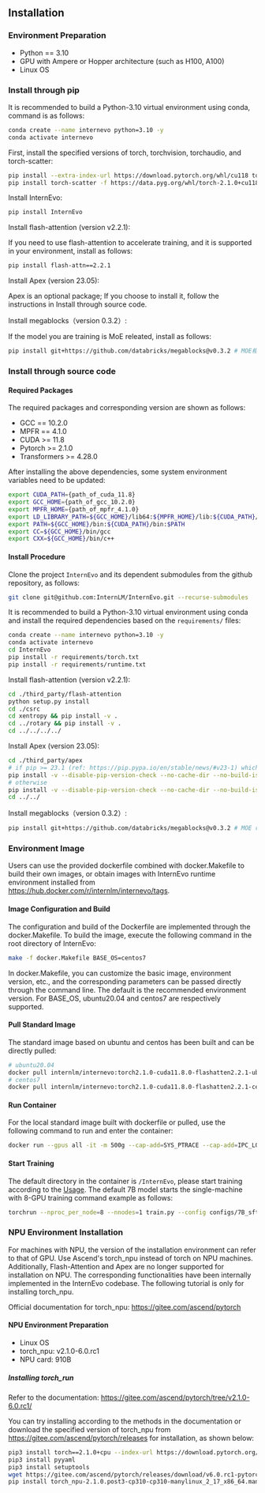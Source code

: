 ## Installation
### Environment Preparation
- Python == 3.10
- GPU with Ampere or Hopper architecture (such as H100, A100)
- Linux OS

### Install through pip
It is recommended to build a Python-3.10 virtual environment using conda, command is as follows:
```bash
conda create --name internevo python=3.10 -y
conda activate internevo
```

First, install the specified versions of torch, torchvision, torchaudio, and torch-scatter:
```bash
pip install --extra-index-url https://download.pytorch.org/whl/cu118 torch==2.1.0+cu118 torchvision==0.16.0+cu118 torchaudio==2.1.0+cu118
pip install torch-scatter -f https://data.pyg.org/whl/torch-2.1.0+cu118.html
```

Install InternEvo:
```bash
pip install InternEvo
```

Install flash-attention (version v2.2.1):

If you need to use flash-attention to accelerate training, and it is supported in your environment, install as follows:
```bash
pip install flash-attn==2.2.1
```

Install Apex (version 23.05):

Apex is an optional package; If you choose to install it, follow the instructions in Install through source code.

Install megablocks（version 0.3.2）:

If the model you are training is MoE releated, install as follows:
```bash
pip install git+https://github.com/databricks/megablocks@v0.3.2 # MOE相关
```

### Install through source code
#### Required Packages
The required packages and corresponding version are shown as follows:
- GCC == 10.2.0
- MPFR == 4.1.0
- CUDA >= 11.8
- Pytorch >= 2.1.0
- Transformers >= 4.28.0

After installing the above dependencies, some system environment variables need to be updated:
```bash
export CUDA_PATH={path_of_cuda_11.8}
export GCC_HOME={path_of_gcc_10.2.0}
export MPFR_HOME={path_of_mpfr_4.1.0}
export LD_LIBRARY_PATH=${GCC_HOME}/lib64:${MPFR_HOME}/lib:${CUDA_PATH}/lib64:$LD_LIBRARY_PATH
export PATH=${GCC_HOME}/bin:${CUDA_PATH}/bin:$PATH
export CC=${GCC_HOME}/bin/gcc
export CXX=${GCC_HOME}/bin/c++
```

#### Install Procedure
Clone the project `InternEvo` and its dependent submodules from the github repository, as follows:
```bash
git clone git@github.com:InternLM/InternEvo.git --recurse-submodules
```

It is recommended to build a Python-3.10 virtual environment using conda and install the required dependencies based on the `requirements/` files:
```bash
conda create --name internevo python=3.10 -y
conda activate internevo
cd InternEvo
pip install -r requirements/torch.txt
pip install -r requirements/runtime.txt
```

Install flash-attention (version v2.2.1):
```bash
cd ./third_party/flash-attention
python setup.py install
cd ./csrc
cd xentropy && pip install -v .
cd ../rotary && pip install -v .
cd ../../../../
```

Install Apex (version 23.05):
```bash
cd ./third_party/apex
# if pip >= 23.1 (ref: https://pip.pypa.io/en/stable/news/#v23-1) which supports multiple `--config-settings` with the same key...
pip install -v --disable-pip-version-check --no-cache-dir --no-build-isolation --config-settings "--build-option=--cpp_ext" --config-settings "--build-option=--cuda_ext" ./
# otherwise
pip install -v --disable-pip-version-check --no-cache-dir --no-build-isolation --global-option="--cpp_ext" --global-option="--cuda_ext" ./
cd ../../
```

Install megablocks（version 0.3.2）:
```bash
pip install git+https://github.com/databricks/megablocks@v0.3.2 # MOE releated
``` 

### Environment Image
Users can use the provided dockerfile combined with docker.Makefile to build their own images, or obtain images with InternEvo runtime environment installed from https://hub.docker.com/r/internlm/internevo/tags.

#### Image Configuration and Build
The configuration and build of the Dockerfile are implemented through the docker.Makefile. To build the image, execute the following command in the root directory of InternEvo:
``` bash
make -f docker.Makefile BASE_OS=centos7
```
In docker.Makefile, you can customize the basic image, environment version, etc., and the corresponding parameters can be passed directly through the command line. The default is the recommended environment version. For BASE_OS, ubuntu20.04 and centos7 are respectively supported.

#### Pull Standard Image
The standard image based on ubuntu and centos has been built and can be directly pulled:

```bash
# ubuntu20.04
docker pull internlm/internevo:torch2.1.0-cuda11.8.0-flashatten2.2.1-ubuntu20.04
# centos7
docker pull internlm/internevo:torch2.1.0-cuda11.8.0-flashatten2.2.1-centos7
```

#### Run Container
For the local standard image built with dockerfile or pulled, use the following command to run and enter the container:
```bash
docker run --gpus all -it -m 500g --cap-add=SYS_PTRACE --cap-add=IPC_LOCK --shm-size 20g --network=host --name internevo_centos internlm/internevo:torch2.1.0-cuda11.8.0-flashatten2.2.1-centos7 bash
```

#### Start Training
The default directory in the container is `/InternEvo`, please start training according to the [Usage](./usage.md). The default 7B model starts the single-machine with 8-GPU training command example as follows:
```bash
torchrun --nproc_per_node=8 --nnodes=1 train.py --config configs/7B_sft.py --launcher torch
```

### NPU Environment Installation
For machines with NPU, the version of the installation environment can refer to that of GPU. Use Ascend's torch_npu instead of torch on NPU machines. Additionally, Flash-Attention and Apex are no longer supported for installation on NPU. The corresponding functionalities have been internally implemented in the InternEvo codebase. The following tutorial is only for installing torch_npu.

Official documentation for torch_npu: https://gitee.com/ascend/pytorch

#### NPU Environment Preparation
- Linux OS
- torch_npu: v2.1.0-6.0.rc1
- NPU card: 910B

##### Installing torch_run
Refer to the documentation: https://gitee.com/ascend/pytorch/tree/v2.1.0-6.0.rc1/

You can try installing according to the methods in the documentation or download the specified version of torch_npu from https://gitee.com/ascend/pytorch/releases for installation, as shown below:

```bash
pip3 install torch==2.1.0+cpu --index-url https://download.pytorch.org/whl/cpu
pip3 install pyyaml
pip3 install setuptools
wget https://gitee.com/ascend/pytorch/releases/download/v6.0.rc1-pytorch2.1.0/torch_npu-2.1.0.post3-cp310-cp310-manylinux_2_17_x86_64.manylinux2014_x86_64.whl
pip install torch_npu-2.1.0.post3-cp310-cp310-manylinux_2_17_x86_64.manylinux2014_x86_64.whl
```
